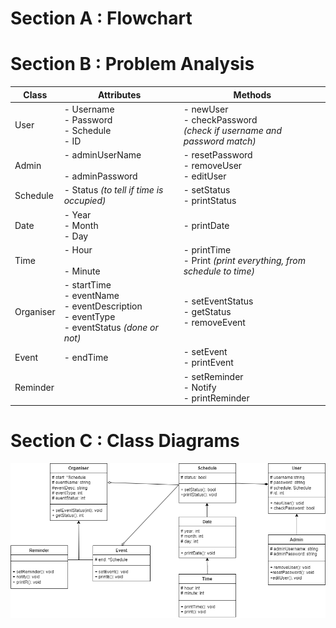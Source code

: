 # Section A : Flowchart 

# Section B : Problem Analysis

| **Class** | **Attributes**                                                                                                         | **Methods**                                                                                         |
| --------- | ---------------------------------------------------------------------------------------------------------------------- | --------------------------------------------------------------------------------------------------- |
| User      | - Username<br>- Password<br>- Schedule <br>- ID                                                                        | - newUser <br>- checkPassword <br>*(check if username and password match)*<br> |
| Admin     | - adminUserName<br>    <br>- adminPassword                                                                             | - resetPassword<br>- removeUser<br>- editUser                                                       |
| Schedule  | - Status *(to tell if time is occupied)*                                                          | - setStatus<br>- printStatus                                                                        |
| Date      | - Year<br>- Month<br>- Day                                                                                             | - printDate                                                                                         |
| Time      | - Hour<br>    <br>- Minute                                                                                             | - printTime<br>- Print *(print everything, from schedule to time)*             |
| Organiser | - startTime<br>- eventName<br>- eventDescription<br>- eventType<br>- eventStatus  *(done or not)*| - setEventStatus<br>- getStatus <br>- removeEvent                                                   |
| Event     | - endTime                                                                                                              | - setEvent <br>- printEvent                                                                         |
| Reminder  |                                                                                                                        | - setReminder<br>- Notify<br>- printReminder                                                        |


# Section C : Class Diagrams
[<img src="https://github.com/jjn7702/SECJ1023-PT2/blob/main/Submission/sec04_23242/Group2/analysis-design/images/class%20UML%20diagram.drawio%20non%20trasnpart.png">](https://github.com/jjn7702/SECJ1023-PT2/blob/main/Submission/sec04_23242/Group2/analysis-design/images/class%20UML%20diagram.drawio%20non%20trasnpart.png)
